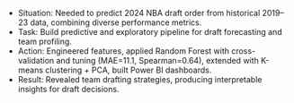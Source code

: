 - Situation: Needed to predict 2024 NBA draft order from historical 2019–23 data, combining diverse performance metrics.
- Task: Build predictive and exploratory pipeline for draft forecasting and team profiling.
- Action: Engineered features, applied Random Forest with cross-validation and tuning (MAE=11.1, Spearman=0.64), extended with K-means clustering + PCA, built Power BI dashboards.
- Result: Revealed team drafting strategies, producing interpretable insights for draft decisions.
